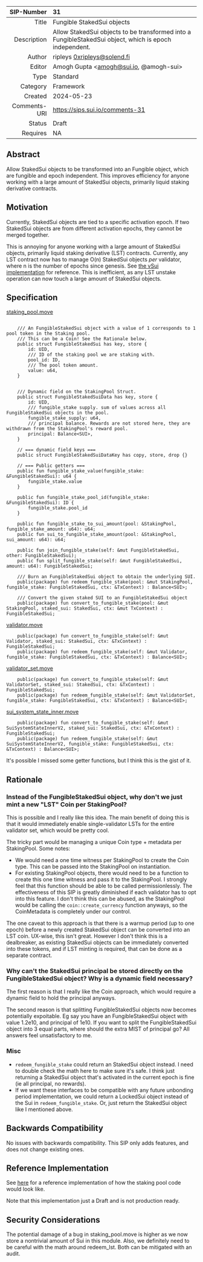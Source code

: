 | SIP-Number          | 31 |
| ---:                | :--- |
| Title               | Fungible StakedSui objects |
| Description         | Allow StakedSui objects to be transformed into a FungibleStakedSui object, which is epoch independent. |
| Author              | ripleys <0xripleys@solend.fi> |
| Editor              | Amogh Gupta <amogh@sui.io, @amogh-sui>  |
| Type                | Standard |
| Category            | Framework |
| Created             | 2024-05-23 |
| Comments-URI        | https://sips.sui.io/comments-31 |
| Status              | Draft |
| Requires            | NA |

## Abstract

Allow StakedSui objects to be transformed into an Fungible object, which are fungible and epoch independent. This improves efficiency for anyone working with a large amount of StakedSui objects, primarily liquid staking derivative contracts.

## Motivation

Currently, StakedSui objects are tied to a specific activation epoch. If two StakedSui objects are from different activation epochs, they cannot be merged together. 

This is annoying for anyone working with a large amount of StakedSui objects, primarily liquid staking derivative (LST) contracts. Currently, any LST contract now has to manage O(n) StakedSui objects _per_ validator, where n is the number of epochs since genesis. See [the vSui implementation](https://github.com/Sui-Volo/volo-liquid-staking-contracts/blob/main/liquid_staking/sources/validator_set.move#L45) for reference. This is inefficient, as any LST unstake operation can now touch a large amount of StakedSui objects.

## Specification

[staking_pool.move](https://github.com/MystenLabs/sui/blob/main/crates/sui-framework/packages/sui-system/sources/staking_pool.move)

```move

    /// An FungibleStakedSui object with a value of 1 corresponds to 1 pool token in the Staking pool.
    /// This can be a Coin! See the Rationale below.
    public struct FungibleStakedSui has key, store {
        id: UID,
        /// ID of the staking pool we are staking with.
        pool_id: ID,
        /// The pool token amount.
        value: u64,
    }


    /// Dynamic field on the StakingPool Struct.
    public struct FungibleStakedSuiData has key, store {
        id: UID,
        /// fungible_stake supply. sum of values across all FungibleStakedSui objects in the pool.
        fungible_stake_supply: u64,
        /// principal balance. Rewards are not stored here, they are withdrawn from the StakingPool's reward pool.
        principal: Balance<SUI>,
    }

    // === dynamic field keys ===
    public struct FungibleStakedSuiDataKey has copy, store, drop {}

    // === Public getters ===
    public fun fungible_stake_value(fungible_stake: &FungibleStakedSui): u64 {
        fungible_stake.value
    }

    public fun fungible_stake_pool_id(fungible_stake: &FungibleStakedSui): ID {
        fungible_stake.pool_id
    }

    public fun fungible_stake_to_sui_amount(pool: &StakingPool, fungible_stake_amount: u64): u64;
    public fun sui_to_fungible_stake_amount(pool: &StakingPool, sui_amount: u64): u64;

    public fun join_fungible_stake(self: &mut FungibleStakedSui, other: FungibleStakedSui);
    public fun split_fungible_stake(self: &mut FungibleStakedSui, amount: u64): FungibleStakedSui;

    /// Burn an FungibleStakedSui object to obtain the underlying SUI.
    public(package) fun redeem_fungible_stake(pool: &mut StakingPool, fungible_stake: FungibleStakedSui, ctx: &TxContext) : Balance<SUI>;

    /// Convert the given staked SUI to an FungibleStakedSui object
    public(package) fun convert_to_fungible_stake(pool: &mut StakingPool, staked_sui: StakedSui, ctx: &mut TxContext) : FungibleStakedSui;

```

[validator.move](https://github.com/MystenLabs/sui/blob/main/crates/sui-framework/packages/sui-system/sources/validator.move)

```move
    public(package) fun convert_to_fungible_stake(self: &mut Validator, staked_sui: StakedSui, ctx: &TxContext) : FungibleStakedSui;
    public(package) fun redeem_fungible_stake(self: &mut Validator, fungible_stake: FungibleStakedSui, ctx: &TxContext) : Balance<SUI>;
```

[validator_set.move](https://github.com/MystenLabs/sui/blob/main/crates/sui-framework/packages/sui-system/sources/validator_set.move)

```move
    public(package) fun convert_to_fungible_stake(self: &mut ValidatorSet, staked_sui: StakedSui, ctx: &TxContext) : FungibleStakedSui;
    public(package) fun redeem_fungible_stake(self: &mut ValidatorSet, fungible_stake: FungibleStakedSui, ctx: &TxContext) : Balance<SUI>;
```

[sui_system_state_inner.move](https://github.com/MystenLabs/sui/blob/main/crates/sui-framework/packages/sui-system/sources/sui_system_state_inner.move)

```move
    public(package) fun convert_to_fungible_stake(self: &mut SuiSystemStateInnerV2, staked_sui: StakedSui, ctx: &TxContext) : FungibleStakedSui;
    public(package) fun redeem_fungible_stake(self: &mut SuiSystemStateInnerV2, fungible_stake: FungibleStakedSui, ctx: &TxContext) : Balance<SUI>;
```

It's possible I missed some getter functions, but I think this is the gist of it.

## Rationale

### Instead of the FungibleStakedSui object, why don't we just mint a new "LST" Coin per StakingPool?

This is possible and I really like this idea. The main benefit of doing this is that it would immediately enable single-validator LSTs for the entire validator set, which would be pretty cool.

The tricky part would be managing a unique Coin type + metadata per StakingPool. Some notes:
- We would need a one time witness per StakingPool to create the Coin type. This can be passed into the StakingPool on instantiation.
- For existing StakingPool objects, there would need to be a function to create this one time witness and pass it to the StakingPool. I strongly feel that this function should be able to be called permissionlessly. The effectiveness of this SIP is greatly diminished if each validator has to opt into this feature. I don't think this can be abused, as the StakingPool would be calling the `coin::create_currency` function anyways, so the CoinMetadata is completely under our control.

The one caveat to this approach is that there is a warmup period (up to one epoch) before a newly created StakedSui object can be converted into an LST coin. UX-wise, this isn't great. However I don't think this is a dealbreaker, as existing StakedSui objects can be immediately converted into these tokens, and if LST minting is required, that can be done as a separate contract.

### Why can't the StakedSui principal be stored directly on the FungibleStakedSui object? Why is a dynamic field necessary?

The first reason is that I really like the Coin approach, which would require a dynamic field to hold the principal anyways.

The second reason is that splitting FungibleStakedSui objects now becomes potentially expoitable. Eg say you have an FungibleStakedSui object with value 1.2e10, and principal of 1e10. If you want to split the FungibleStakedSui object into 3 equal parts, where should the extra MIST of principal go? All answers feel unsatisfactory to me.

### Misc
- `redeem_fungible_stake` could return an StakedSui object instead. I need to double check the math here to make sure it's safe. I think just returning a StakedSui object that's activated in the current epoch is fine (ie all principal, no rewards).
- If we want these interfaces to be compatible with any future unbonding period implementation, we could return a LockedSui object instead of the Sui in `redeem_fungible_stake`. Or, just return the StakedSui object like I mentioned above.

## Backwards Compatibility

No issues with backwards compatibility. This SIP only adds features, and does not change existing ones.

## Reference Implementation

See [here](https://github.com/0xripleys/sui/pull/1/files) for a reference implementation of how the staking pool code would look like.

Note that this implementation just a Draft and is not production ready. 

## Security Considerations

The potential damage of a bug in staking_pool.move is higher as we now store a nontrivial amount of Sui in this module. Also, we definitely need to be careful with the math around redeem_lst. Both can be mitigated with an audit.
